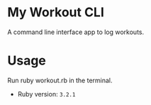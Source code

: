 # My Workout CLI

A command line interface app to log workouts.

# Usage

Run ruby workout.rb in the terminal. 
- Ruby version: `3.2.1`
